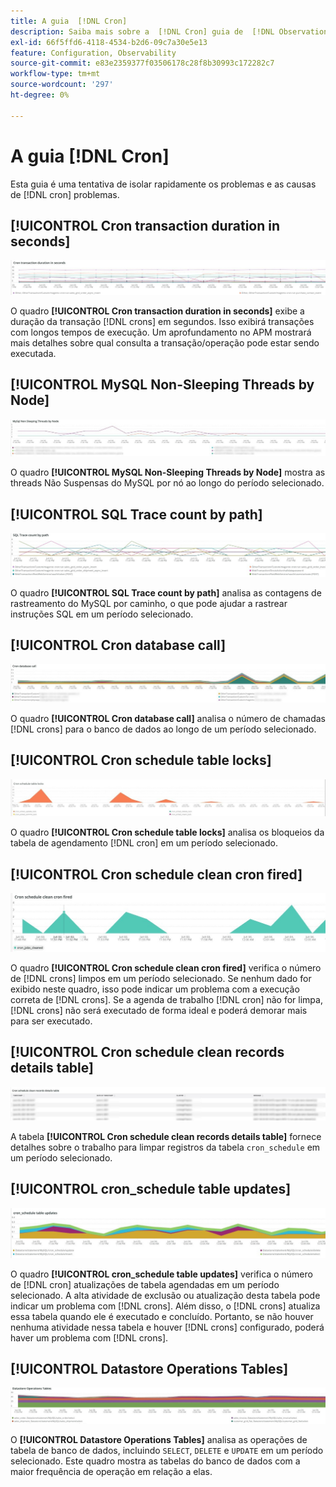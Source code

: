 ```yaml
---
title: A guia  [!DNL Cron]
description: Saiba mais sobre a  [!DNL Cron] guia de  [!DNL Observation for Adobe Commerce].
exl-id: 66f5ffd6-4118-4534-b2d6-09c7a30e5e13
feature: Configuration, Observability
source-git-commit: e83e2359377f03506178c28f8b30993c172282c7
workflow-type: tm+mt
source-wordcount: '297'
ht-degree: 0%

---
```


# A guia [!DNL Cron]

Esta guia é uma tentativa de isolar rapidamente os problemas e as causas de [!DNL cron] problemas.

## [!UICONTROL Cron transaction duration in seconds]

![Duração da transação do Cron em segundos](../../assets/tools/observation-for-adobe-commerce/cron-tab-1.jpg)

O quadro **[!UICONTROL Cron transaction duration in seconds]** exibe a duração da transação [!DNL crons] em segundos. Isso exibirá transações com longos tempos de execução. Um aprofundamento no APM mostrará mais detalhes sobre qual consulta a transação/operação pode estar sendo executada.

## [!UICONTROL MySQL Non-Sleeping Threads by Node]

![MySQL Non Sleeping Threads por Nó](../../assets/tools/observation-for-adobe-commerce/cron-tab-2.jpg)

O quadro **[!UICONTROL MySQL Non-Sleeping Threads by Node]** mostra as threads Não Suspensas do MySQL por nó ao longo do período selecionado.

## [!UICONTROL SQL Trace count by path]

![Contagem de Rastreamento SQL por caminho](../../assets/tools/observation-for-adobe-commerce/cron-tab-3.jpg)

O quadro **[!UICONTROL SQL Trace count by path]** analisa as contagens de rastreamento do MySQL por caminho, o que pode ajudar a rastrear instruções SQL em um período selecionado.

## [!UICONTROL Cron database call]

![Chamada de banco de dados do Cron](../../assets/tools/observation-for-adobe-commerce/cron-tab-4.jpg)

O quadro **[!UICONTROL Cron database call]** analisa o número de chamadas [!DNL crons] para o banco de dados ao longo de um período selecionado.

## [!UICONTROL Cron schedule table locks]

![Bloqueios de tabela de agendamento do Cron](../../assets/tools/observation-for-adobe-commerce/cron-tab-5.jpg)

O quadro **[!UICONTROL Cron schedule table locks]** analisa os bloqueios da tabela de agendamento [!DNL cron] em um período selecionado.

## [!UICONTROL Cron schedule clean cron fired]

![Bloqueios de tabela de agendamento do Cron](../../assets/tools/observation-for-adobe-commerce/cron-tab-6.jpg)

O quadro **[!UICONTROL Cron schedule clean cron fired]** verifica o número de [!DNL crons] limpos em um período selecionado. Se nenhum dado for exibido neste quadro, isso pode indicar um problema com a execução correta de [!DNL crons]. Se a agenda de trabalho [!DNL cron] não for limpa, [!DNL crons] não será executado de forma ideal e poderá demorar mais para ser executado.

## [!UICONTROL Cron schedule clean records details table]

![Tabela de detalhes de limpeza de registros do Cron](../../assets/tools/observation-for-adobe-commerce/cron-tab-7.jpg)

A tabela **[!UICONTROL Cron schedule clean records details table]** fornece detalhes sobre o trabalho para limpar registros da tabela `cron_schedule` em um período selecionado.

## [!UICONTROL cron_schedule table updates]

![atualizações da tabela cron_schedule](../../assets/tools/observation-for-adobe-commerce/cron-tab-8.jpg)

O quadro **[!UICONTROL cron_schedule table updates]** verifica o número de [!DNL cron] atualizações de tabela agendadas em um período selecionado. A alta atividade de exclusão ou atualização desta tabela pode indicar um problema com [!DNL crons]. Além disso, o [!DNL crons] atualiza essa tabela quando ele é executado e concluído. Portanto, se não houver nenhuma atividade nessa tabela e houver [!DNL crons] configurado, poderá haver um problema com [!DNL crons].

## [!UICONTROL Datastore Operations Tables]

![Tabelas de Operações de Armazenamento de Dados](../../assets/tools/observation-for-adobe-commerce/cron-tab-9.jpg)

O **[!UICONTROL Datastore Operations Tables]** analisa as operações de tabela de banco de dados, incluindo `SELECT`, `DELETE` e `UPDATE` em um período selecionado. Este quadro mostra as tabelas do banco de dados com a maior frequência de operação em relação a elas.
